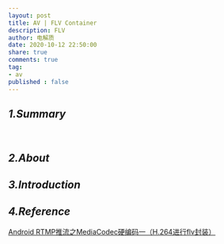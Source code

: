 ```yaml
---
layout: post
title: AV | FLV Container
description: FLV
author: 电解质
date: 2020-10-12 22:50:00
share: true
comments: true
tag: 
- av
published : false
---
```

## *1.Summary*
&emsp;&emsp;
## *2.About*
## *3.Introduction*
## *4.Reference*
[Android RTMP推流之MediaCodec硬编码一（H.264进行flv封装）](https://blog.csdn.net/tanningzhong/article/details/78893881)